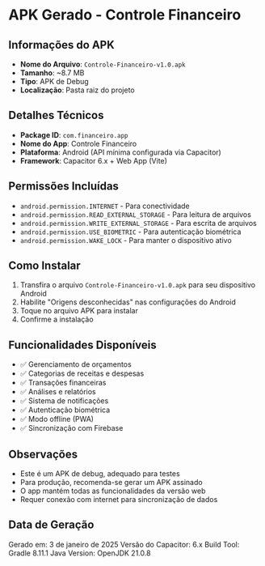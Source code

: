 # APK Gerado - Controle Financeiro

## Informações do APK

- **Nome do Arquivo**: `Controle-Financeiro-v1.0.apk`
- **Tamanho**: ~8.7 MB
- **Tipo**: APK de Debug
- **Localização**: Pasta raiz do projeto

## Detalhes Técnicos

- **Package ID**: `com.financeiro.app`
- **Nome do App**: Controle Financeiro
- **Plataforma**: Android (API mínima configurada via Capacitor)
- **Framework**: Capacitor 6.x + Web App (Vite)

## Permissões Incluídas

- `android.permission.INTERNET` - Para conectividade
- `android.permission.READ_EXTERNAL_STORAGE` - Para leitura de arquivos
- `android.permission.WRITE_EXTERNAL_STORAGE` - Para escrita de arquivos
- `android.permission.USE_BIOMETRIC` - Para autenticação biométrica
- `android.permission.WAKE_LOCK` - Para manter o dispositivo ativo

## Como Instalar

1. Transfira o arquivo `Controle-Financeiro-v1.0.apk` para seu dispositivo Android
2. Habilite "Origens desconhecidas" nas configurações do Android
3. Toque no arquivo APK para instalar
4. Confirme a instalação

## Funcionalidades Disponíveis

- ✅ Gerenciamento de orçamentos
- ✅ Categorias de receitas e despesas
- ✅ Transações financeiras
- ✅ Análises e relatórios
- ✅ Sistema de notificações
- ✅ Autenticação biométrica
- ✅ Modo offline (PWA)
- ✅ Sincronização com Firebase

## Observações

- Este é um APK de debug, adequado para testes
- Para produção, recomenda-se gerar um APK assinado
- O app mantém todas as funcionalidades da versão web
- Requer conexão com internet para sincronização de dados

## Data de Geração

Gerado em: 3 de janeiro de 2025
Versão do Capacitor: 6.x
Build Tool: Gradle 8.11.1
Java Version: OpenJDK 21.0.8